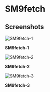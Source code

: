 # SM9fetch
## Screenshots
<img src="https://blogger.googleusercontent.com/img/b/R29vZ2xl/AVvXsEgQeu4i8ugvkhdjUEgqEDkhTwQhaTVizRzAM1AGFTBH8KvPH9cDaJwh229BP27bahRrOTE0arXV_2ezmJ68QPqlaIm6EVP5ugKRM06TXpyMUMG6QrrPhT2Y5SwHGJC6VBf_6nE-Te2JjUDf6lipcWI35Fdi4iCa9P9CC7tE_8uBFXARAu61KJC6zdNi/s2340/Screenshot_2022-06-24-13-12-42-315_com.termux.jpg" alt="SM9fetch-1">

**SM9fetch-1**

<img src="https://blogger.googleusercontent.com/img/b/R29vZ2xl/AVvXsEgMRI5WbPHykMmhdopkDsptHPTh7rNpKZl0R7Fpy6zIvs-EWkLctzC8jLRCtDh7byWGSqbj8CoXK50i2xHOTJUwjq7uiJl20nO3ssUucKfZ5yB9UPZ_EUGugPUi7pluOV-lAkoTyLT9XMQHF5JB9HM1SSDd24FABmv5sj03ArRusaVtGumUi4Vj08kf/s2340/Screenshot_2022-06-24-13-13-47-823_com.termux.jpg" alt="SM9fetch-2">

**SM9fetch-2**

<img src="https://blogger.googleusercontent.com/img/b/R29vZ2xl/AVvXsEgxWuXY9cpyWtm1gyBuQfflJPpOv85ZpZ5QPeiaUi2cMnGDiA-L6ZgaRalLUCGqu81nJKBU272N5cWmwj6RuWazuO1eebZ390S9738efnr_xR74CFmVi3I_-0Z3CU6oD-N7m6AoPw4HUdSWi_TQMS0qBfh3la3iRfG-o_HCuSNMXA1wFIGc3gy5mSsu/s2340/Screenshot_2022-06-24-13-14-36-865_com.termux.jpg" alt="SM9fetch-3">

**SM9fetch-3**
